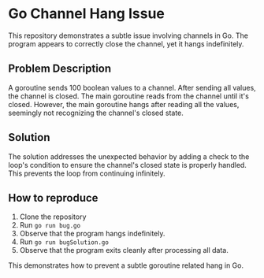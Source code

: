 # Go Channel Hang Issue

This repository demonstrates a subtle issue involving channels in Go.  The program appears to correctly close the channel, yet it hangs indefinitely.

## Problem Description

A goroutine sends 100 boolean values to a channel. After sending all values, the channel is closed. The main goroutine reads from the channel until it's closed. However, the main goroutine hangs after reading all the values, seemingly not recognizing the channel's closed state.

## Solution

The solution addresses the unexpected behavior by adding a check to the loop's condition to ensure the channel's closed state is properly handled. This prevents the loop from continuing infinitely.

## How to reproduce

1. Clone the repository
2. Run `go run bug.go`
3. Observe that the program hangs indefinitely.
4. Run `go run bugSolution.go`
5. Observe that the program exits cleanly after processing all data. 

This demonstrates how to prevent a subtle goroutine related hang in Go.